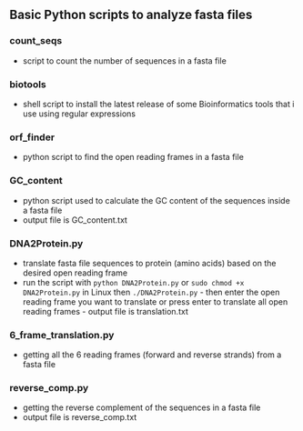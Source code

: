 ## Basic Python scripts to analyze fasta files
### count_seqs
- script to count the number of sequences in a fasta file

### biotools
- shell script to install the latest release of some Bioinformatics tools that i use using regular expressions

### orf_finder
- python script to find the open reading frames in a fasta file

### GC_content
- python script used to calculate the GC content of the sequences inside a fasta file
- output file is GC_content.txt

### DNA2Protein.py
- translate fasta file sequences to protein (amino acids) based on the desired open reading frame
- run the script with `python DNA2Protein.py` or `sudo chmod +x DNA2Protein.py` in Linux then `./DNA2Protein.py`
		- then enter the open reading frame you want to translate or press enter to translate all open reading frames
		- output file is translation.txt

### 6_frame_translation.py
- getting all the 6 reading frames (forward and reverse strands) from a fasta file

### reverse_comp.py
- getting the reverse complement of the sequences in a fasta file
- output file is reverse_comp.txt
